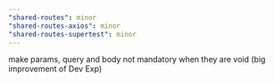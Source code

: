 ```yaml
---
"shared-routes": minor
"shared-routes-axios": minor
"shared-routes-supertest": minor
---
```


make params, query and body not mandatory when they are void (big improvement of Dev Exp)
